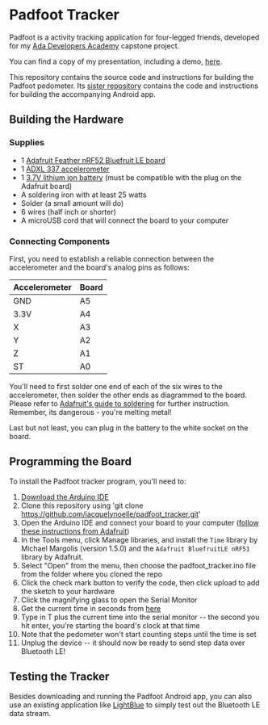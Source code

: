 # Padfoot Tracker
Padfoot is a activity tracking application for four-legged friends, developed for my [Ada Developers Academy](https://www.adadevelopersacademy.org/) capstone project.

You can find a copy of my presentation, including a demo, [here](https://docs.google.com/presentation/d/194CYs_QVgdxTuEOwFOGOsLW1hw3vMLnqcob7OLrou4g/edit?usp=sharing). 

This repository contains the source code and instructions for building the Padfoot pedometer. Its [sister repository](https://github.com/jacquelynoelle/padfoot) contains the code and instructions for building the accompanying Android app.

## Building the Hardware

### Supplies
- 1 [Adafruit Feather nRF52 Bluefruit LE board](https://www.adafruit.com/product/3406)
- 1 [ADXL 337 accelerometer](https://www.sparkfun.com/products/12786)
- 1 [3.7V lithium ion battery](https://www.adafruit.com/product/1578) (must be compatible with the plug on the Adafruit board)
- A soldering iron with at least 25 watts
- Solder (a small amount will do)
- 6 wires (half inch or shorter)
- A microUSB cord that will connect the board to your computer

### Connecting Components

First, you need to establish a reliable connection between the accelerometer and the board's analog pins as follows:

| Accelerometer | Board       |
| ------------- | ----------- |
| GND           | A5          |
| 3.3V          | A4          |
| X             | A3          |
| Y             | A2          |
| Z             | A1          |
| ST            | A0          |

You'll need to first solder one end of each of the six wires to the accelerometer, then solder the other ends as diagrammed to the board. Please refer to [Adafruit's guide to soldering](https://learn.adafruit.com/adafruit-guide-excellent-soldering/tools) for further instruction. Remember, its dangerous - you're melting metal!

Last but not least, you can plug in the battery to the white socket on the board.

## Programming the Board
To install the Padfoot tracker program, you'll need to:
1. [Download the Arduino IDE](https://www.arduino.cc/en/main/software)
2. Clone this repository using 'git clone https://github.com/jacquelynoelle/padfoot_tracker.git'
3. Open the Arduino IDE and connect your board to your computer ([follow these instructions from Adafruit](https://learn.adafruit.com/bluefruit-nrf52-feather-learning-guide/arduino-board-setup))
4. In the Tools menu, click Manage libraries, and install the `Time` library by Michael Margolis (version 1.5.0) and the `Adafruit BluefruitLE nRF51` library by Adafruit.
5. Select "Open" from the menu, then choose the padfoot_tracker.ino file from the folder where you cloned the repo
6. Click the check mark button to verify the code, then click upload to add the sketch to your hardware
7. Click the magnifying glass to open the Serial Monitor
8. Get the current time in seconds from [here](http://www.onlineconversion.com/unix_time.htm)
9. Type in T plus the current time into the serial monitor -- the second you hit enter, you're starting the board's clock at that time
10. Note that the pedometer won't start counting steps until the time is set
11. Unplug the device -- it should now be ready to send step data over Bluetooth LE!

## Testing the Tracker
Besides downloading and running the Padfoot Android app, you can also use an existing application like [LightBlue](https://play.google.com/store/apps/details?id=com.punchthrough.lightblueexplorer&hl=en_US) to simply test out the Bluetooth LE data stream.
